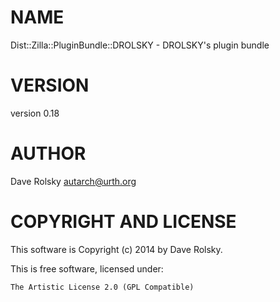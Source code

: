 # NAME

Dist::Zilla::PluginBundle::DROLSKY - DROLSKY's plugin bundle

# VERSION

version 0.18

# AUTHOR

Dave Rolsky <autarch@urth.org>

# COPYRIGHT AND LICENSE

This software is Copyright (c) 2014 by Dave Rolsky.

This is free software, licensed under:

    The Artistic License 2.0 (GPL Compatible)
